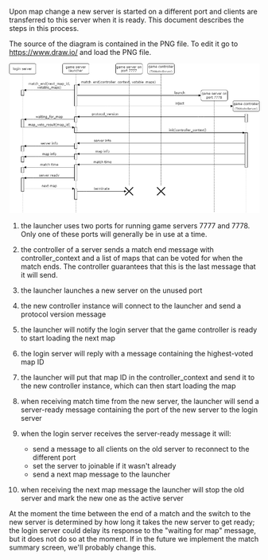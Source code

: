 Upon map change a new server is started on a different port and clients are 
transferred to this server when it is ready. This document describes the steps
in this process.

The source of the diagram is contained in the PNG file. To edit it go to https://www.draw.io/
and load the PNG file.

![Ports design](design_map_change.png?raw=true)

1. the launcher uses two ports for running game servers 7777 and 7778. Only one of 
   these ports will generally be in use at a time.

2. the controller of a server sends a match end message with controller_context and a list of
   maps that can be voted for when the match ends. The controller guarantees that this is the
   last message that it will send.
   
3. the launcher launches a new server on the unused port

4. the new controller instance will connect to the launcher and send a protocol version message

5. the launcher will notify the login server that the game controller is ready to start loading
   the next map
   
6. the login server will reply with a message containing the highest-voted map ID

5. the launcher will put that map ID in the controller_context and send it to
   the new controller instance, which can then start loading the map

6. when receiving match time from the new server, the launcher will send a server-ready
   message containing the port of the new server to the login server

7. when the login server receives the server-ready message it will:
   * send a message to all clients on the old server to reconnect to the different port
   * set the server to joinable if it wasn't already
   * send a next map message to the launcher
   
8. when receiving the next map message the launcher will stop the old server and mark
   the new one as the active server

At the moment the time between the end of a match and the switch to the new server is
determined by how long it takes the new server to get ready; the login server could delay
its response to the "waiting for map" message, but it does not do so at the moment.
If in the future we implement the match summary screen, we'll probably change this.
